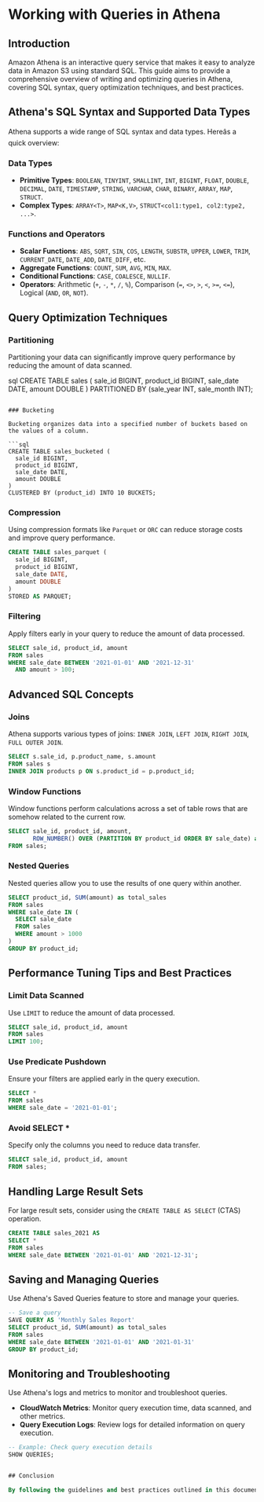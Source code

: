 # Working with Queries in Athena

## Introduction

Amazon Athena is an interactive query service that makes it easy to analyze data in Amazon S3 using standard SQL. This guide aims to provide a comprehensive overview of writing and optimizing queries in Athena, covering SQL syntax, query optimization techniques, and best practices.

## Athena's SQL Syntax and Supported Data Types

Athena supports a wide range of SQL syntax and data types. Hereâs a quick overview:

### Data Types

- **Primitive Types**: `BOOLEAN`, `TINYINT`, `SMALLINT`, `INT`, `BIGINT`, `FLOAT`, `DOUBLE`, `DECIMAL`, `DATE`, `TIMESTAMP`, `STRING`, `VARCHAR`, `CHAR`, `BINARY`, `ARRAY`, `MAP`, `STRUCT`.
- **Complex Types**: `ARRAY<T>`, `MAP<K,V>`, `STRUCT<col1:type1, col2:type2, ...>`.

### Functions and Operators

- **Scalar Functions**: `ABS`, `SQRT`, `SIN`, `COS`, `LENGTH`, `SUBSTR`, `UPPER`, `LOWER`, `TRIM`, `CURRENT_DATE`, `DATE_ADD`, `DATE_DIFF`, etc.
- **Aggregate Functions**: `COUNT`, `SUM`, `AVG`, `MIN`, `MAX`.
- **Conditional Functions**: `CASE`, `COALESCE`, `NULLIF`.
- **Operators**: Arithmetic (`+`, `-`, `*`, `/`, `%`), Comparison (`=`, `<>`, `>`, `<`, `>=`, `<=`), Logical (`AND`, `OR`, `NOT`).

## Query Optimization Techniques

### Partitioning

Partitioning your data can significantly improve query performance by reducing the amount of data scanned.

sql
CREATE TABLE sales (
  sale_id BIGINT,
  product_id BIGINT,
  sale_date DATE,
  amount DOUBLE
)
PARTITIONED BY (sale_year INT, sale_month INT);
```

### Bucketing

Bucketing organizes data into a specified number of buckets based on the values of a column.

```sql
CREATE TABLE sales_bucketed (
  sale_id BIGINT,
  product_id BIGINT,
  sale_date DATE,
  amount DOUBLE
)
CLUSTERED BY (product_id) INTO 10 BUCKETS;
```

### Compression

Using compression formats like `Parquet` or `ORC` can reduce storage costs and improve query performance.

```sql
CREATE TABLE sales_parquet (
  sale_id BIGINT,
  product_id BIGINT,
  sale_date DATE,
  amount DOUBLE
)
STORED AS PARQUET;
```

### Filtering

Apply filters early in your query to reduce the amount of data processed.

```sql
SELECT sale_id, product_id, amount
FROM sales
WHERE sale_date BETWEEN '2021-01-01' AND '2021-12-31'
  AND amount > 100;
```

## Advanced SQL Concepts

### Joins

Athena supports various types of joins: `INNER JOIN`, `LEFT JOIN`, `RIGHT JOIN`, `FULL OUTER JOIN`.

```sql
SELECT s.sale_id, p.product_name, s.amount
FROM sales s
INNER JOIN products p ON s.product_id = p.product_id;
```

### Window Functions

Window functions perform calculations across a set of table rows that are somehow related to the current row.

```sql
SELECT sale_id, product_id, amount,
       ROW_NUMBER() OVER (PARTITION BY product_id ORDER BY sale_date) as row_num
FROM sales;
```

### Nested Queries

Nested queries allow you to use the results of one query within another.

```sql
SELECT product_id, SUM(amount) as total_sales
FROM sales
WHERE sale_date IN (
  SELECT sale_date
  FROM sales
  WHERE amount > 1000
)
GROUP BY product_id;
```

## Performance Tuning Tips and Best Practices

### Limit Data Scanned

Use `LIMIT` to reduce the amount of data processed.

```sql
SELECT sale_id, product_id, amount
FROM sales
LIMIT 100;
```

### Use Predicate Pushdown

Ensure your filters are applied early in the query execution.

```sql
SELECT *
FROM sales
WHERE sale_date = '2021-01-01';
```

### Avoid SELECT \*

Specify only the columns you need to reduce data transfer.

```sql
SELECT sale_id, product_id, amount
FROM sales;
```

## Handling Large Result Sets

For large result sets, consider using the `CREATE TABLE AS SELECT` (CTAS) operation.

```sql
CREATE TABLE sales_2021 AS
SELECT *
FROM sales
WHERE sale_date BETWEEN '2021-01-01' AND '2021-12-31';
```

## Saving and Managing Queries

Use Athena's Saved Queries feature to store and manage your queries.

```sql
-- Save a query
SAVE QUERY AS 'Monthly Sales Report'
SELECT product_id, SUM(amount) as total_sales
FROM sales
WHERE sale_date BETWEEN '2021-01-01' AND '2021-01-31'
GROUP BY product_id;
```

## Monitoring and Troubleshooting

Use Athena's logs and metrics to monitor and troubleshoot queries.

- **CloudWatch Metrics**: Monitor query execution time, data scanned, and other metrics.
- **Query Execution Logs**: Review logs for detailed information on query execution.

```sql
-- Example: Check query execution details
SHOW QUERIES;


## Conclusion

By following the guidelines and best practices outlined in this document, you can write efficient and optimized queries in Amazon Athena, ensuring better performance and cost-effectiveness.